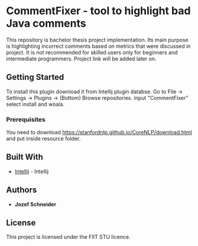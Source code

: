 # CommentFixer - tool to highlight bad Java comments

This repository is bachelor thesis project implementation. Its main purpose is highlighting incorrect comments based on
metrics that were discussed in project. It is not recommended for skilled users only for beginners and intermediate programmers.
Project link will be added later on.
## Getting Started

To install this plugin download it from Intellij plugin databse. Go to File -> Settings -> Plugins -> (Bottom) Browse repositories.
Input "CommentFixer" select install and woala.
### Prerequisites

You need to download https://stanfordnlp.github.io/CoreNLP/download.html and put inside resource folder.

## Built With

* [Intellij](https://www.jetbrains.com/idea/) - Intellij 

## Authors

* **Jozef Schneider**

## License

This project is licensed under the FIIT STU licence.

